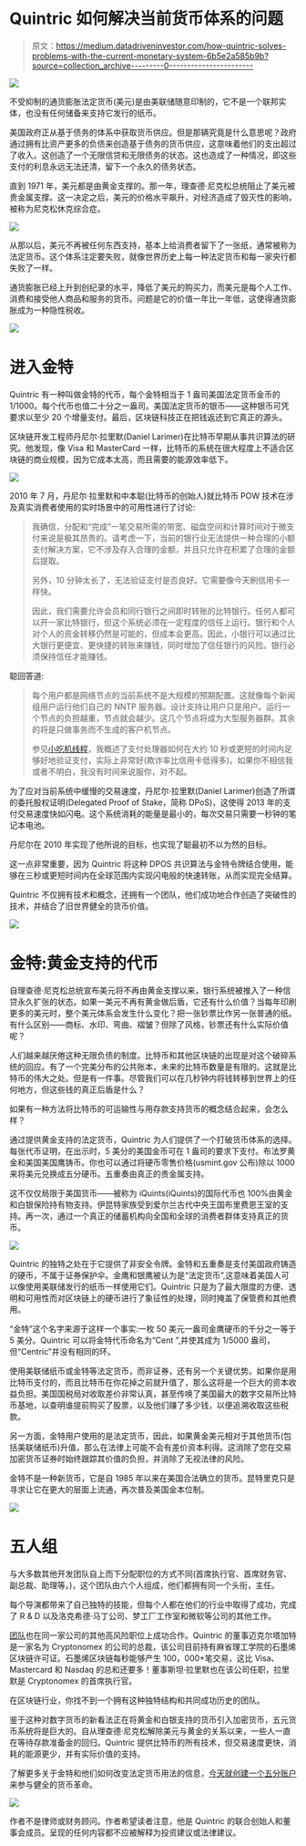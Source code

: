 # Quintric 如何解决当前货币体系的问题

> 原文：<https://medium.datadriveninvestor.com/how-quintric-solves-problems-with-the-current-monetary-system-6b5e2a585b9b?source=collection_archive---------0----------------------->

![](img/273a839cc5c8e80e2aaa88000781f766.png)

不受抑制的通货膨胀法定货币(美元)是由美联储随意印制的，它不是一个联邦实体，也没有任何储备来支持它发行的纸币。

美国政府正从基于债务的体系中获取货币供应。但是那辆究竟是什么意思呢？政府通过拥有比资产更多的负债来创造基于债务的货币供应，这意味着他们的支出超过了收入。这创造了一个无限信贷和无限债务的状态。这也造成了一种情况，即这些支付的利息永远无法还清，留下一个永久的债务状态。

直到 1971 年，美元都是由黄金支撑的。那一年，理查德·尼克松总统阻止了美元被贵金属支撑。这一决定之后，美元的价格水平飙升，对经济造成了毁灭性的影响，被称为尼克松休克综合症。

![](img/994c46fd41f6701e5aa66451daacb6fa.png)

从那以后，美元不再被任何东西支持，基本上给消费者留下了一张纸，通常被称为法定货币。这个体系注定要失败，就像世界历史上每一种法定货币和每一家央行都失败了一样。

通货膨胀已经上升到创纪录的水平，降低了美元的购买力，而美元是每个人工作、消费和接受他人商品和服务的货币。问题是它的价值一年比一年低，这使得通货膨胀成为一种隐性税收。

![](img/b0dcdb9c57d50833a0891234f9a4f3b5.png)

# **进入金特**

Quintric 有一种叫做金特的代币，每个金特相当于 1 盎司美国法定货币金币的 1/1000。每个代币也值二十分之一盎司。美国法定货币的银币——这种银币可凭要求以至少 20 个增量支付。最后，区块链科技正在把钱返还到它真正的源头。

区块链开发工程师丹尼尔·拉里默(Daniel Larimer)在比特币早期从事共识算法的研究。他发现，像 Visa 和 MasterCard 一样，比特币的系统在很大程度上不适合区块链的商业规模，因为它成本太高，而且需要的能源效率低下。

![](img/e4b896ab40cce8505b3c35b86fce3840.png)

2010 年 7 月，丹尼尔·拉里默和中本聪(比特币的创始人)就比特币 POW 技术在涉及真实消费者使用的实时场景中的可用性进行了讨论:

> 我确信，分配和“完成”一笔交易所需的带宽、磁盘空间和计算时间对于微支付来说是极其昂贵的。请考虑一下，当前的银行业无法提供一种合理的小额支付解决方案，它不涉及存入合理的金额，并且只允许在积累了合理的金额后提取。
> 
> 另外，10 分钟太长了，无法验证支付是否良好。它需要像今天刷信用卡一样快。
> 
> 因此，我们需要允许会员和同行银行之间即时转账的比特银行。任何人都可以开一家比特银行，但这个系统必须在一定程度的信任上运行。银行和个人对个人的资金转移仍然是可能的，但成本会更高。因此，小银行可以通过比大银行更便宜、更快捷的转账来赚钱，同时增加了信任银行的风险。银行必须保持信任才能赚钱。

聪回答道:

> 每个用户都是网络节点的当前系统不是大规模的预期配置。这就像每个新闻组用户运行他们自己的 NNTP 服务器。设计支持让用户只是用户。运行一个节点的负担越重，节点就会越少。这几个节点将成为大型服务器群。其余的将是只做事务而不生成的客户机节点。
> 
> 参见[小吃机线程](https://bitcointalk.org/index.php?topic=423.msg3819#msg3819)，我概述了支付处理器如何在大约 10 秒或更短的时间内足够好地验证支付，实际上非常好(欺诈率比信用卡低得多)。如果你不相信我或者不明白，我没有时间来说服你，对不起。

为了应对当前系统中缓慢的交易速度，丹尼尔·拉里默(Daniel Larimer)创造了所谓的委托股权证明(Delegated Proof of Stake，简称 DPoS)，这使得 2013 年的支付交易速度快如闪电。这个系统消耗的能量是最小的，每次交易只需要一秒钟的笔记本电池。

丹尼尔在 2010 年实现了他所说的目标，也实现了聪最初不以为然的目标。

这一点非常重要，因为 Quintric 将这种 DPOS 共识算法与金特令牌结合使用，能够在三秒或更短时间内在全球范围内实现闪电般的快速转账，从而实现完全结算。

Quintric 不仅拥有技术和概念，还拥有一个团队，他们成功地合作创造了突破性的技术，并结合了旧世界健全的货币价值。

![](img/e8b8b2465066607b2b7e9ebb87d6084e.png)

# **金特:黄金支持的代币**

自理查德·尼克松总统宣布美元将不再由黄金支撑以来，银行系统被推入了一种信贷永久扩张的状态。如果一美元不再有黄金做后盾，它还有什么价值？当每年印刷更多的美元时，整个美元体系会发生什么变化？把一张钞票比作另一张普通的纸。有什么区别——商标、水印、弯曲、褶皱？但除了风格，钞票还有什么实际价值呢？

人们越来越厌倦这种无限负债的制度。比特币和其他区块链的出现是对这个破碎系统的回应。有了一个完美分布的公共账本，未来的比特币数量是有限的。这就是比特币的伟大之处。但是有一件事。尽管我们可以在几秒钟内将钱转移到世界上的任何地方，但这些钱的真正后盾是什么？

如果有一种方法将比特币的可运输性与用存款支持货币的概念结合起来，会怎么样？

通过提供黄金支持的法定货币，Quintric 为人们提供了一个打破货币体系的选择。每张代币证明，在出示时，5 美分的美国金币可在 1 盎司的要求下支付。布法罗黄金和美国美国鹰铸币。你也可以通过将硬币零售价格(usmint.gov 公布)除以 1000 来将美元兑换成五分硬币。五重奏由真正的贵金属支持。

这不仅仅局限于美国货币——被称为 iQuints(iQuints)的国际代币也 100%由黄金和白银保险持有物支持。伊昆特家族受到爱尔兰古代中央王国布里费恩王室的支持。再一次，通过一个真正的储蓄机构向全国和全球的消费者群体支持真正的货币。

![](img/cb94b6e30b2b3c648aeedd388271c3b4.png)

Quintric 的独特之处在于它提供了非安全令牌。金特和五重奏是支付美国政府铸造的硬币，不属于证券保护伞。金鹰和银鹰被认为是“法定货币”,这意味着美国人可以像使用美联储发行的纸币一样使用它们。Quintric 只是为了最大限度的方便、透明和可用性而对区块链上的硬币进行了象征性的处理，同时掩盖了保管费和其他费用。

“金特”这个名字来源于这样一个事实:一枚 50 美元一盎司金鹰硬币的千分之一等于 5 美分。Quintric 可以将金特代币命名为“Cent ”,并使其成为 1/5000 盎司，但“Centric”并没有相同的环。

使用美联储纸币或金特等法定货币，而非证券，还有另一个关键优势。如果你是用比特币支付的，而且比特币在你花掉之前就升值了，那么这将是一个巨大的资本收益负担。美国国税局对收取差价非常认真，甚至传唤了美国最大的数字交易所比特币基地，以查明谁提前购买了股票，以及他们赚了多少钱，以便追溯收取这些税款。

另一方面，金特用户使用的是法定货币，因此，如果黄金美元相对于其他货币(包括美联储纸币)升值，那么在法律上可能不会有差价资本利得。这消除了您在交易加密货币证券时始终跟踪其价值的负担，并消除了无视法律的风险。

金特不是一种新货币，它是自 1985 年以来在美国合法确立的货币。昆特里克只是寻求让它在更大的层面上流通，再次普及美国金本位制。

![](img/e2fcd1f53383490ade13b7715e45f665.png)

# **五人组**

与大多数其他开发团队自上而下分配职位的方式不同(首席执行官、首席财务官、副总裁、助理等。)，这个团队由六个人组成，他们都拥有同一个头衔，主任。

每个导演都带来了自己独特的技能，但每个人都在他们的行业中取得了成功，完成了 R & D 以及洛克希德·马丁公司、梦工厂工作室和微软等公司的其他工作。

[团队](https://quintric.com/about/)也在同一家公司的其他高风险职位上成功合作。Quintric 的董事迈克尔塔加特是一家名为 Cryptonomex 的公司的总裁，该公司目前持有麻省理工学院的石墨烯区块链许可证。石墨烯区块链每秒能够产生 100，000+笔交易，这比 Visa、Mastercard 和 Nasdaq 的总和还要多！董事斯坦·拉里默也在该公司任职，拉里默是 Cryptonomex 的首席执行官。

在区块链行业，你找不到一个拥有这种独特结构和共同成功历史的团队。

鉴于这种对数字货币的新看法正在将黄金和白银支持的货币引入加密货币，五元货币系统将是巨大的。自从理查德·尼克松解除美元与黄金的关系以来，一些人一直在等待存款准备金的回归。Quintric 提供比特币的所有技术，但交易速度更快，消耗的能源更少，并有实际价值的支持。

了解更多关于金特和他们如何改变法定货币用法的信息，[今天就创建一个五分账户](https://escrow.quintric.com/#/register/create-account)来参与健全的货币革命。

![](img/9e9d57152de8a9d314d671318ef6bc13.png)

作者不是律师或财务顾问。作者希望读者注意，他是 Quintric 的联合创始人和董事会成员。呈现的任何内容都不应被解释为投资建议或法律建议。